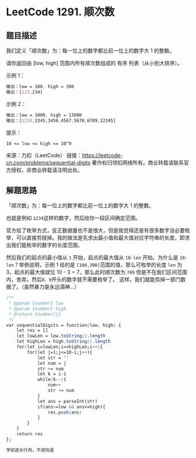 # LeetCode 1291. 顺次数

## 题目描述

我们定义「顺次数」为：每一位上的数字都比前一位上的数字大 1 的整数。

请你返回由 [low, high] 范围内所有顺次数组成的 有序 列表（从小到大排序）。

示例 1：

```css
输出：low = 100, high = 300
输出：[123,234]
```

示例 2：

```css
输出：low = 1000, high = 13000
输出：[1234,2345,3456,4567,5678,6789,12345]
```

提示：

```css
10 <= low <= high <= 10^9
```

来源：力扣（LeetCode）
链接：https://leetcode-cn.com/problems/sequential-digits
著作权归领扣网络所有。商业转载请联系官方授权，非商业转载请注明出处。

## 解题思路

「顺次数」为：每一位上的数字都比前一位上的数字大 1 的整数。

也就是例如 `1234`这样的数字，然后给你一段区间确定范围。

官方给了枚举方式，反正数据量也不是很大，但是我觉得还是有很多数字没必要枚举，可以直接剪枝掉。我的做法是先求出最小值和最大值对应字符串的长度，即求出我们能枚举的数字的长度范围。

然后我们的起点的最小值从 `1` 开始，起点的最大值从 `10-len` 开始。为什么是 `10-len`？举例说明，示例 1 给的是 `[100,300]`范围的值，那么可枚举的长度 `len` 为 3，起点的最大值就位 10 - 3 = 7。那么此时顺次数为 `789` 但是不在我们区间范围内，舍弃。然后`8、9`开头的数字就不需要枚举了。 这样，我们就能剪掉一部门数据了。（虽然暴力是永远滴神...）

```css
/**
 * @param {number} low
 * @param {number} high
 * @return {number[]}
 */
var sequentialDigits = function(low, high) {
    let res = []
    let lowLen = low.toString().length
    let highLen = high.toString().length
    for(let i=lowLen;i<=highLen;i++){
        for(let j=1;j<=10-i;j++){
            let str = ''
            let num = j
            str += num
            let k = i-1
            while(k--){
                num++
                str += num
            }
            let ans = parseInt(str)
            if(ans>=low && ans<=high){
                res.push(ans)
            }
        }
    }
    return res
};
```

```javascript
学如逆水行舟，不进则退
```
